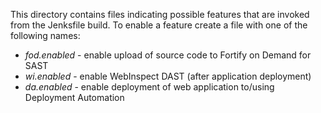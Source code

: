 This directory contains files indicating possible features that are invoked from the Jenksfile build.
To enable a feature create a file with one of the following names:

 - _fod.enabled_    - enable upload of source code to Fortify on Demand for SAST
 - _wi.enabled_     - enable WebInspect DAST (after application deployment)
 - _da.enabled_     - enable deployment of web application to/using Deployment Automation
